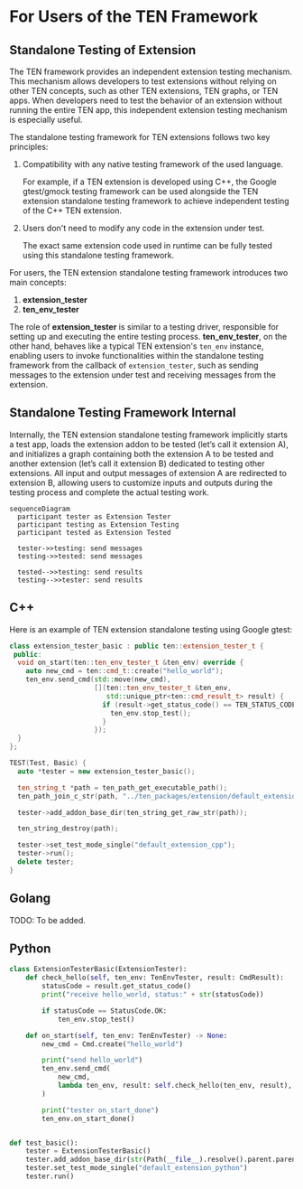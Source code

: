 # For Users of the TEN Framework

## Standalone Testing of Extension

The TEN framework provides an independent extension testing mechanism. This mechanism allows developers to test extensions without relying on other TEN concepts, such as other TEN extensions, TEN graphs, or TEN apps. When developers need to test the behavior of an extension without running the entire TEN app, this independent extension testing mechanism is especially useful.

The standalone testing framework for TEN extensions follows two key principles:

1. Compatibility with any native testing framework of the used language.

   For example, if a TEN extension is developed using C++, the Google gtest/gmock testing framework can be used alongside the TEN extension standalone testing framework to achieve independent testing of the C++ TEN extension.

2. Users don't need to modify any code in the extension under test.

   The exact same extension code used in runtime can be fully tested using this standalone testing framework.

For users, the TEN extension standalone testing framework introduces two main concepts:

1. **extension_tester**
2. **ten_env_tester**

The role of **extension_tester** is similar to a testing driver, responsible for setting up and executing the entire testing process. **ten_env_tester**, on the other hand, behaves like a typical TEN extension's `ten_env` instance, enabling users to invoke functionalities within the standalone testing framework from the callback of `extension_tester`, such as sending messages to the extension under test and receiving messages from the extension.

## Standalone Testing Framework Internal

Internally, the TEN extension standalone testing framework implicitly starts a test app, loads the extension addon to be tested (let’s call it extension A), and initializes a graph containing both the extension A to be tested and another extension (let’s call it extension B) dedicated to testing other extensions. All input and output messages of extension A are redirected to extension B, allowing users to customize inputs and outputs during the testing process and complete the actual testing work.

```mermaid
sequenceDiagram
  participant tester as Extension Tester
  participant testing as Extension Testing
  participant tested as Extension Tested

  tester->>testing: send messages
  testing->>tested: send messages

  tested-->>testing: send results
  testing-->>tester: send results
```

## C++

Here is an example of TEN extension standalone testing using Google gtest:

```c++
class extension_tester_basic : public ten::extension_tester_t {
 public:
  void on_start(ten::ten_env_tester_t &ten_env) override {
    auto new_cmd = ten::cmd_t::create("hello_world");
    ten_env.send_cmd(std::move(new_cmd),
                     [](ten::ten_env_tester_t &ten_env,
                        std::unique_ptr<ten::cmd_result_t> result) {
                       if (result->get_status_code() == TEN_STATUS_CODE_OK) {
                         ten_env.stop_test();
                       }
                     });
  }
};

TEST(Test, Basic) {
  auto *tester = new extension_tester_basic();

  ten_string_t *path = ten_path_get_executable_path();
  ten_path_join_c_str(path, "../ten_packages/extension/default_extension_cpp/");

  tester->add_addon_base_dir(ten_string_get_raw_str(path));

  ten_string_destroy(path);

  tester->set_test_mode_single("default_extension_cpp");
  tester->run();
  delete tester;
}
```

## Golang

TODO: To be added.

## Python

```python
class ExtensionTesterBasic(ExtensionTester):
    def check_hello(self, ten_env: TenEnvTester, result: CmdResult):
        statusCode = result.get_status_code()
        print("receive hello_world, status:" + str(statusCode))

        if statusCode == StatusCode.OK:
            ten_env.stop_test()

    def on_start(self, ten_env: TenEnvTester) -> None:
        new_cmd = Cmd.create("hello_world")

        print("send hello_world")
        ten_env.send_cmd(
            new_cmd,
            lambda ten_env, result: self.check_hello(ten_env, result),
        )

        print("tester on_start_done")
        ten_env.on_start_done()


def test_basic():
    tester = ExtensionTesterBasic()
    tester.add_addon_base_dir(str(Path(__file__).resolve().parent.parent))
    tester.set_test_mode_single("default_extension_python")
    tester.run()
```
